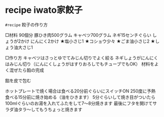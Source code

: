 # recipe iwato家餃子
`#recipe` 
餃子の作り方

□材料 90個分
豚ひき肉500グラム
キャベツ700グラム
ネギ15センチぐらい
しょうが2かけ
にんにく2かけ
★塩小さじ1
★コショウ少々
★ごま油小さじ2
★しょう油大さじ1


□作り方
キャベツはさっとゆでてみじん切りでよく絞る
ネギしょうがにんにくはみじん切り（にんにくしょうがはすりおろしでもチューブでもOK）
材料をよく混ぜたら餡の完成

餡を皮で包む


ホットプレートで焼く場合は食べる20分前ぐらいにスイッチON
250度に予熱
食べる15分前に焼き始める（油をひきます）
5分ぐらいして焼き目がついたら100mlぐらいのお湯を入れてふたをして7〜8分焼きます
最後にフタを開けてサラダ油タラ〜してもうちょっと焼きます